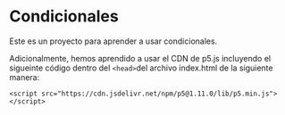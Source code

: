 # Condicionales

Este es un proyecto para aprender a usar condicionales.

Adicionalmente, hemos aprendido a usar el CDN de p5.js incluyendo el sigueinte código dentro del `<head>`del archivo index.html de la siguiente manera:

```
<script src="https://cdn.jsdelivr.net/npm/p5@1.11.0/lib/p5.min.js"></script>